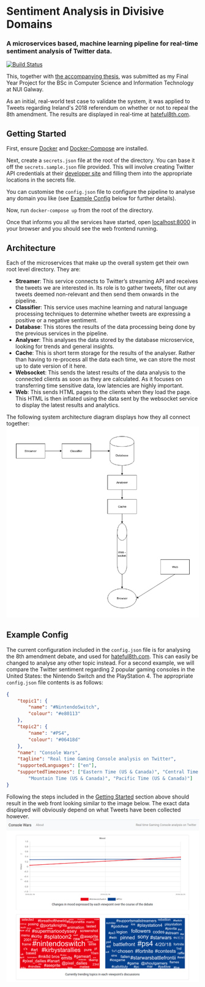 # Sentiment Analysis in Divisive Domains

### A microservices based, machine learning pipeline for real-time sentiment analysis of Twitter data.

[![Build Status](https://travis-ci.com/David-Byrne/SADD.svg?token=eRCaTs5qpsFidWXpUGtZ&branch=master)](https://travis-ci.com/David-Byrne/FYP)

This, together with [the accompanying thesis](https://files.davidbyrne.io/FYP), was submitted as my Final Year Project for the BSc in Computer Science and Information Technology at NUI Galway.

As an initial, real-world test case to validate the system, it was applied to Tweets regarding Ireland's 2018 referendum on whether or not to repeal the 8th amendment. The results are displayed in real-time at [hateful8th.com](http://hateful8th.com/).

## Getting Started

First, ensure [Docker](https://docs.docker.com/install/) and [Docker-Compose](https://docs.docker.com/compose/install/) are installed.

Next, create a `secrets.json` file at the root of the directory. You can base it off the `secrets.sample.json` file provided. This will involve creating Twitter API credentials at their [developer site](https://apps.twitter.com/) and filling them into the appropriate locations in the secrets file.

You can customise the `config.json` file to configure the pipeline to analyse any domain you like (see [Example Config](#example-config) below for further details).

Now, run `docker-compose up` from the root of the directory.

Once that informs you all the services have started, open [localhost:8000](http://localhost:8000/) in your browser and you should see the web frontend running.

## Architecture

Each of the microservices that make up the overall system get their own root level directory. They are:
* **Streamer**: This service connects to Twitter’s streaming API and receives the tweets we are interested in. Its role is to gather tweets, filter out any tweets deemed non-relevant and then send them onwards in the pipeline.
* **Classifier**: This service uses machine learning and natural language processing techniques to determine whether tweets are expressing a positive or a negative sentiment.
* **Database**: This stores the results of the data processing being done by the previous services in the pipeline.
* **Analyser**: This analyses the data stored by the database microservice, looking for trends and general insights.
* **Cache**: This is short term storage for the results of the analyser. Rather than having to re-process all the data each time, we can store the most up to date version of it here.
* **Websocket**: This sends the latest results of the data analysis to the connected clients as soon as they are calculated. As it focuses on transferring time sensitive data, low latencies are highly important.
* **Web**: This sends HTML pages to the clients when they load the page. This HTML is then inflated using the data sent by the websocket service to display the latest results and analytics.

The following system architecture diagram displays how they all connect together:
![System Architecture Diagram](docs/report/images/arch.png)

## Example Config

The current configuration included in the `config.json` file is for analysing the 8th amendment debate, and used for [hateful8th.com](http://hateful8th.com/). This can easily be changed to analyse any other topic instead. For a second example, we will compare the Twitter sentiment regarding 2 popular gaming consoles in the United States: the Nintendo Switch and the PlayStation 4. The appropriate `config.json` file contents is as follows:

```JSON
{
    "topic1": {
        "name": "#NintendoSwitch",
        "colour": "#e80113"
    },
    "topic2": {
        "name": "#PS4",
        "colour": "#06418d"
    },
    "name": "Console Wars",
    "tagline": "Real time Gaming Console analysis on Twitter",
    "supportedLanguages": ["en"],
    "supportedTimezones": ["Eastern Time (US & Canada)", "Central Time (US & Canada)",
        "Mountain Time (US & Canada)", "Pacific Time (US & Canada)"]
}
```

Following the steps included in the [Getting Started](#getting-started) section above should result in the web front looking similar to the image below. The exact data displayed will obviously depend on what Tweets have been collected however.
![System Architecture Diagram](docs/report/images/switch-vs-ps4.png)
